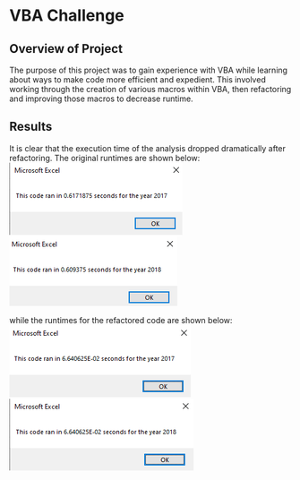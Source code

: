 # VBA Challenge

## Overview of Project

The purpose of this project was to gain experience with VBA while learning about ways to make code more efficient and expedient. This involved working through the creation of various macros within VBA, then refactoring and improving those macros to decrease runtime.

## Results

It is clear that the execution time of the analysis dropped dramatically after refactoring. The original runtimes are shown below:
![2017original](resources/2017_original.png)
![2018original](resources/2018_original.png)

while the runtimes for the refactored code are shown below:
![2017refactor](resources/VBA_Challenge_2017.png)
![2018refactor](resources/VBA_Challenge_2018.png)
